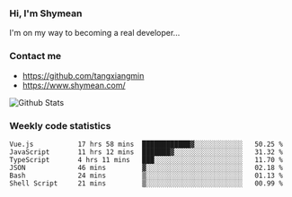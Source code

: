 ### Hi, I'm Shymean

I'm on my way to becoming a real developer...

### Contact me

- <https://github.com/tangxiangmin>
- <https://www.shymean.com/>

![Github Stats](https://github-readme-stats.vercel.app/api?username=tangxiangmin&show_icons=true&theme=dark)


###  Weekly code statistics

<!--START_SECTION:waka-->

```text
Vue.js           17 hrs 58 mins  ████████████▓░░░░░░░░░░░░   50.25 %
JavaScript       11 hrs 12 mins  ███████▓░░░░░░░░░░░░░░░░░   31.32 %
TypeScript       4 hrs 11 mins   ███░░░░░░░░░░░░░░░░░░░░░░   11.70 %
JSON             46 mins         ▓░░░░░░░░░░░░░░░░░░░░░░░░   02.18 %
Bash             24 mins         ▒░░░░░░░░░░░░░░░░░░░░░░░░   01.13 %
Shell Script     21 mins         ▒░░░░░░░░░░░░░░░░░░░░░░░░   00.99 %
```

<!--END_SECTION:waka-->